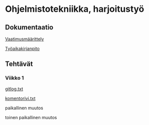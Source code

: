 # Ohjelmistotekniikka, harjoitustyö

## Dokumentaatio

[Vaatimusmäärittely](https://github.com/taapp/ot-harjoitustyo/blob/master/dokumentaatio/vaatimusmaarittely.md)

[Työaikakirjanpito](https://github.com/taapp/ot-harjoitustyo/blob/master/dokumentaatio/tuntikirjanpito.md)



## Tehtävät
### Viikko 1
[gitlog.txt](https://github.com/taapp/ot-harjoitustyo/blob/master/laskarit/viikko1/gitlog.txt)

[komentorivi.txt](https://github.com/taapp/ot-harjoitustyo/blob/master/laskarit/viikko1/komentorivi.txt)

paikallinen muutos

toinen paikallinen muutos

